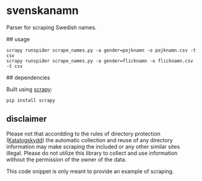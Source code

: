 # svenskanamn

Parser for scraping Swedish names.

## usage

```shell
scrapy runspider scrape_names.py -a gender=pojknamn -o pojknamn.csv -t csv
scrapy runspider scrape_names.py -a gender=flicknamn -o flicknamn.csv -t csv
```

## dependencies

Built using [scrapy](https://scrapy.org/):

```shell
pip install scrapy
```

## disclaimer

Please not that accordding to the rules of directory protection ([Katalogskydd](https://sv.wikipedia.org/wiki/Katalogskydd)) the automatic collection and reuse of any directory information may make scraping the included or any other similar sites illegal. Please do not utilize this library to collect and use information without the permission of the owner of the data.

This code snippet is only meant to provide an example of scraping.